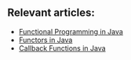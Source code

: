 ## Relevant articles:

- [Functional Programming in Java](https://www.baeldung.com/java-functional-programming)
- [Functors in Java](https://www.baeldung.com/java-functors)
- [Callback Functions in Java](https://www.baeldung.com/java-callback-functions)
